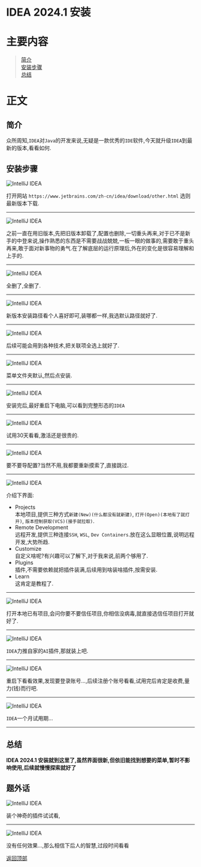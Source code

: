 # IDEA 2024.1 安装

# 主要内容

> [简介](#简介)  
> [安装步骤](#安装步骤)  
> [总结](#总结)

# 正文

## 简介

众所周知,`IDEA`对`Java`的开发来说,无疑是一款优秀的`IDE`软件,今天就升级`IDEA`到最新的版本,看看如何.

## 安装步骤

![IntelliJ IDEA](0004_ide_idea/001.png)

打开网站 `https://www.jetbrains.com/zh-cn/idea/download/other.html` 选则最新版本下载.

----

![IntelliJ IDEA](0004_ide_idea/002.png)

之前一直在用旧版本,先把旧版本卸载了,配置也删除,一切重头再来,对于已不是新手的中登来说,操作熟悉的东西是不需要战战兢兢,一板一眼的做事的,需要敢于重头
再来,敢于面对新事物的勇气.在了解底层的运行原理后,外在的变化是很容易理解和上手的.

----

![IntelliJ IDEA](0004_ide_idea/003.png)

全删了,全删了.

----

![IntelliJ IDEA](0004_ide_idea/004.png)

新版本安装路径看个人喜好即可,装哪都一样,我选默认路径就好了.

----

![IntelliJ IDEA](0004_ide_idea/005.png)

后续可能会用到各种技术,把关联项全选上就好了.

----

![IntelliJ IDEA](0004_ide_idea/006.png)

菜单文件夹默认,然后点安装.

----

![IntelliJ IDEA](0004_ide_idea/007.png)

安装完后,最好重启下电脑,可以看到完整形态的`IDEA`

----

![IntelliJ IDEA](0004_ide_idea/008.png)

试用30天看看,激活还是很贵的.

----

![IntelliJ IDEA](0004_ide_idea/009.png)

要不要导配置?当然不用,我都要重新摸索了,直接跳过.

----

![IntelliJ IDEA](0004_ide_idea/010.png)

介绍下界面:
- Projects  
本地项目,提供三种方式`新建(New)(什么都没有就新建)`, `打开(Open)(本地有了就打开)`, `版本控制获取(VCS)(接手就拉取)`.
- Remote Development  
远程开发,提供三种连接`SSH`, `WSL`, `Dev Containers`.放在这么显眼位置,说明远程开发,大势所趋.
- Customize  
自定义啥呢?有兴趣可以了解下,对于我来说,前两个够用了.
- Plugins  
插件,不需要依赖就把插件装满,后续用到啥装啥插件,按需安装.
- Learn  
这肯定是教程了.

----

![IntelliJ IDEA](0004_ide_idea/011.png)

打开本地已有项目,会问你要不要信任项目,你相信没病毒,就直接选信任项目打开就好了.

----

![IntelliJ IDEA](0004_ide_idea/012.png)

`IDEA`力推自家的`AI`插件,那就装上吧.

----

![IntelliJ IDEA](0004_ide_idea/013.png)

重启下看看效果,发现要登录账号...,后续注册个账号看看,试用完后肯定是收费,量力(钱)而行吧.

----

![IntelliJ IDEA](0004_ide_idea/014.png)

`IDEA`一个月试用期...

----

## 总结

**IDEA 2024.1 安装就到这里了,虽然界面很新,但依旧能找到想要的菜单,暂时不影响使用,后续就慢慢探索就好了**

## 题外话

![IntelliJ IDEA](0004_ide_idea/015.png)

装个神奇的插件试试看,

----

![IntelliJ IDEA](0004_ide_idea/016.png)

没有任何效果...,那么相信下后人的智慧,过段时间看看

[返回顶部](#主要内容)

